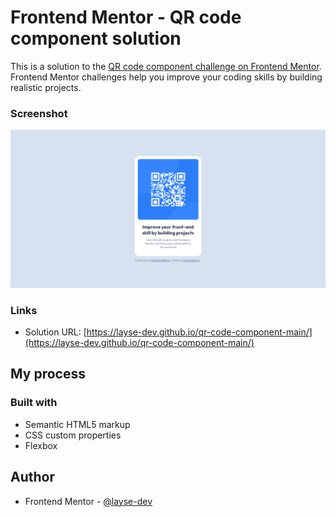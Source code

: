 # Frontend Mentor - QR code component solution

This is a solution to the [QR code component challenge on Frontend Mentor](https://www.frontendmentor.io/challenges/qr-code-component-iux_sIO_H). Frontend Mentor challenges help you improve your coding skills by building realistic projects. 


### Screenshot

![](./images/Screenshot-solution.png)

### Links

- Solution URL: [https://layse-dev.github.io/qr-code-component-main/](https://layse-dev.github.io/qr-code-component-main/)

## My process

### Built with

- Semantic HTML5 markup
- CSS custom properties
- Flexbox

## Author
 
- Frontend Mentor - [@layse-dev](https://www.frontendmentor.io/profile/layse-dev)
